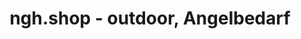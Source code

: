 ---
title: "ngh.shop - outdoor, Angelbedarf"
url: /wolfsegg/ngh-shop-outdoor-angelbedarf/
shop: Outdoor
---